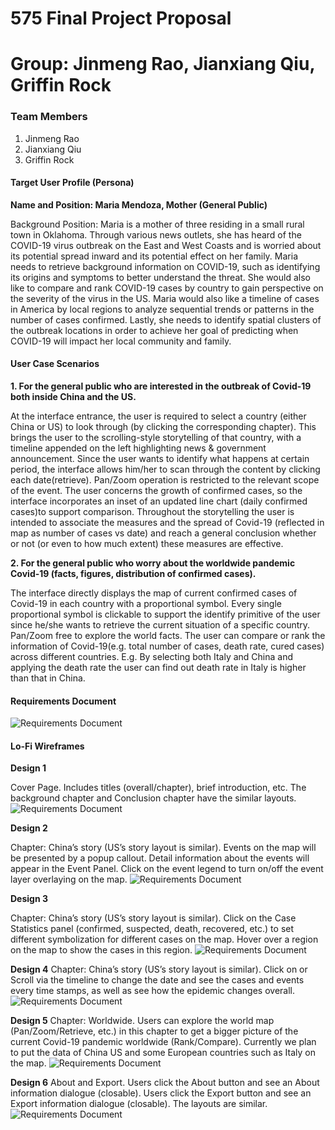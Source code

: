# 575 Final Project Proposal
# Group: Jinmeng Rao, Jianxiang Qiu, Griffin Rock


### Team Members
1. Jinmeng Rao
2. Jianxiang Qiu
3. Griffin Rock

#### **Target User Profile (Persona)**

**Name and Position: Maria Mendoza, Mother (General Public)**

Background Position: Maria is a mother of three residing in a small rural town in Oklahoma. Through various news outlets, she has heard of the COVID-19 virus outbreak on the East and West Coasts and is worried about its potential spread inward and its potential effect on her family. Maria needs to retrieve background information on COVID-19, such as identifying its origins and symptoms to better understand the threat. She would also like to compare and rank COVID-19 cases by country to gain perspective on the severity of the virus in the US. Maria would also like a timeline of cases in America by local regions to analyze sequential trends or patterns in the number of cases confirmed.  Lastly, she needs to identify spatial clusters of the outbreak locations in order to achieve her goal of predicting when COVID-19 will impact her local community and family.


#### **User Case Scenarios**

**1. For the general public who are interested in the outbreak of Covid-19 both inside China and the US.**

At the interface entrance, the user is required to select a country (either China or US) to look through (by clicking the corresponding chapter). This brings the user to the scrolling-style storytelling of that country, with a timeline appended on the left highlighting news & government announcement. Since the user wants to identify what happens at certain period, the interface allows him/her to scan through the content by clicking each date(retrieve). Pan/Zoom operation is restricted to the relevant scope of the event. 
The user concerns the growth of confirmed cases, so the interface incorporates an inset of an updated line chart (daily confirmed cases)to support comparison. Throughout the storytelling the user is intended to associate the measures and the spread of Covid-19 (reflected in map as number of cases vs date) and reach a general conclusion whether or not (or even to how much extent) these measures are effective.

**2. For the general public who worry about the worldwide pandemic Covid-19 (facts, figures, distribution of confirmed cases).**

The interface directly displays the map of current confirmed cases of Covid-19 in each country with a proportional symbol. Every single proportional symbol is clickable to support the identify primitive of the user since he/she wants to retrieve the current situation of a specific country. Pan/Zoom free to explore the world facts. The user can compare or rank the information of Covid-19(e.g. total number of cases, death rate, cured cases) across different countries. E.g. By selecting both Italy and China and applying the death rate the user can find out death rate in Italy is higher than that in China.

#### **Requirements Document**

![Requirements Document](reqdoc.png?raw=true "Requirements Document Table")



#### **Lo-Fi Wireframes**

**Design 1**

Cover Page. Includes titles (overall/chapter), brief introduction, etc. The background chapter and Conclusion chapter have the similar layouts.
![Requirements Document](lofi1.png?raw=true "lofi1")

**Design 2**

Chapter: China’s story (US’s story layout is similar). Events on the map will be presented by a popup callout. Detail information about the events will appear in the Event Panel. Click on the event legend to turn on/off the event layer overlaying on the map.
![Requirements Document](lofi2.png?raw=true "lofi2")

**Design 3**

Chapter: China’s story (US’s story layout is similar). Click on the Case Statistics panel (confirmed, suspected, death, recovered, etc.) to set different symbolization for different cases on the map. Hover over a region on the map to show the cases in this region. 
![Requirements Document](lofi3.png?raw=true "lofi3")

**Design 4**
Chapter: China’s story (US’s story layout is similar). Click on or Scroll via the timeline to change the date and see the cases and events every time stamps, as well as see how the epidemic changes overall.
![Requirements Document](lofi4.png?raw=true "lofi4")

**Design 5**
Chapter: Worldwide. Users can explore the world map (Pan/Zoom/Retrieve, etc.) in this chapter to get a bigger picture of the current Covid-19 pandemic worldwide (Rank/Compare). Currently we plan to put the data of China US and some European countries such as Italy on the map. 
![Requirements Document](lofi5.png?raw=true "lofi5")

**Design 6**
About and Export. Users click the About button and see an About information dialogue (closable). Users click the Export button and see an Export information dialogue (closable). The layouts are similar.
![Requirements Document](lofi6.png?raw=true "lofi6")
